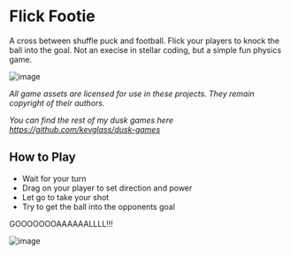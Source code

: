 # Flick Footie

A cross between shuffle puck and football. Flick your players to knock the ball into the goal. Not an execise in stellar coding, but a simple fun physics game.

![image](https://github.com/kevglass/dusk-flickfootie/assets/3787210/f9c31e05-869d-4bfc-84a6-653b44a95e24)

_All game assets are licensed for use in these projects. They remain copyright of their authors._

_You can find the rest of my dusk games here https://github.com/kevglass/dusk-games_

## How to Play

* Wait for your turn
* Drag on your player to set direction and power
* Let go to take your shot
* Try to get the ball into the opponents goal

GOOOOOOOAAAAAALLLL!!!

![image](https://github.com/kevglass/dusk-flickfootie/assets/3787210/18a6320a-e172-4500-bfbe-c511ab31ef4e)
